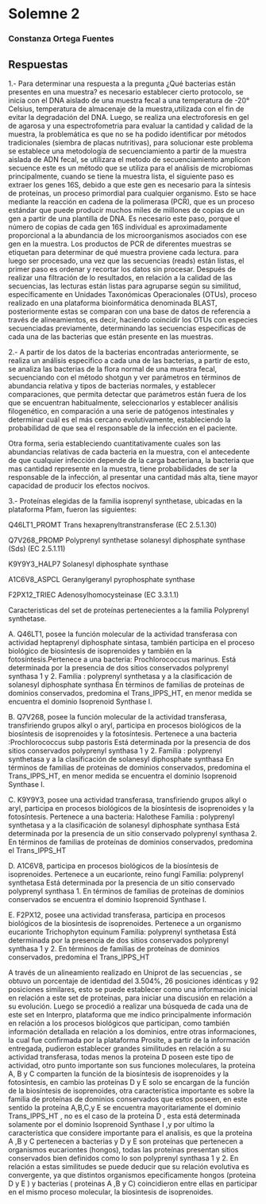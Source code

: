 
# Solemne 2


### Constanza Ortega Fuentes

## Respuestas

 1.-  Para determinar una respuesta a la pregunta ¿Qué bacterias están presentes en una muestra? es necesario establecer cierto protocolo, se inicia con el DNA  aislado de una muestra fecal  a una temperatura de -20° Celsius, temperatura de almacenaje de la muestra,utilizada con el fin de evitar la degradación del DNA.
Luego,  se realiza una electroforesis en gel de agarosa y una espectrofometria para evaluar la cantidad y calidad de la muestra, la problemática es que no se ha podido identificar por métodos tradicionales (siembra de placas nutritivas),  para solucionar este  problema se establece una metodología de secuenciamiento a partir de la muestra aislada de ADN fecal, se utilizara  el  metodo de secuenciamiento amplicon secuence este es un método que se utiliza para el análisis de microbiomas principalmente, cuando se tiene la muestra lista, el siguiente paso es extraer los genes 16S, debido a que este gen es necesario para la síntesis de proteínas, un proceso primordial para cualquier organismo. Esto se hace mediante la reacción en cadena de la polimerasa (PCR), que es un proceso estándar que puede producir muchos miles de millones de copias de un gen a partir de una plantilla de DNA. Es necesario este paso, porque  el número de copias de cada gen 16S individual es aproximadamente proporcional a la abundancia de los microorganismos asociados con ese gen en la muestra. Los productos de PCR de diferentes muestras se etiquetan para determinar de qué muestra proviene cada lectura. para luego ser procesado, una vez que las secuencias (reads) están listas, el primer paso es ordenar y recortar los datos sin procesar. Después de realizar una  filtración  de lo resultados, en relación a la calidad de las secuencias, las lecturas están listas para agruparse según su similitud, específicamente en Unidades Taxonómicas Operacionales (OTUs), proceso realizado en una plataforma bioinformática denominada BLAST,  posteriormente estas  se comparan con una base de datos de referencia a través de alineamientos, es decir, haciendo coincidir los OTUs con especies secuenciadas previamente, determinando las secuencias especificas de cada una de las bacterias que están presente en las muestras. 




2.-  A partir de los datos de la bacterias encontradas anteriormente, se realiza un análisis especifico a cada una de las bacterias, a partir de esto, se analiza las bacterias de la flora normal de una muestra fecal, secuenciando con el método shotgun  y ver parámetros en términos de abundancia relativa y tipos de bacterias normales, y establecer comparaciones, que permita detectar que parámetros están fuera de los que se encuentran habitualmente, seleccionarlos y establecer análisis filogenético, en comparación a una serie de patógenos intestinales y determinar cuál es el más cercano evolutivamente, estableciendo la probabilidad de que sea el responsable de la infección en el paciente.

Otra forma, seria estableciendo cuantitativamente cuales son las abundancias relativas de cada bacteria en la muestra, con el antecedente de que cualquier infección depende de la carga bacteriana, la bacteria que mas cantidad represente en la muestra, tiene probabilidades de ser la responsable de la infección, al presentar una cantidad más alta, tiene mayor capacidad de producir los efectos nocivos.
 


 



 3.- Proteínas elegidas de la familia isoprenyl synthetase, ubicadas en la plataforma Pfam, fueron las siguientes:
 
 
Q46LT1_PROMT     Trans hexaprenyltranstransferase (EC 2.5.1.30)


Q7V268_PROMP  Polyprenyl synthetase solanesyl diphosphate synthase (Sds) (EC 2.5.1.11)


K9Y9Y3_HALP7  Solanesyl diphosphate synthase


A1C6V8_ASPCL  Geranylgeranyl pyrophosphate synthase


F2PX12_TRIEC    Adenosylhomocysteinase (EC 3.3.1.1)


Caracteristicas del set de proteínas pertenecientes a la familia Polyprenyl synthetase.



A.	Q46LT1, posee la función molecular de la actividad transferasa con actividad heptaprenyl diphosphate sintasa, también participa en el proceso biológico de biosíntesis  de isoprenoides y también en la fotosíntesis.Pertenece a una bacteria: Prochlorococcus marinus.
Está determinada por la presencia de dos sitios conservados  polyprenyl synthasa 1 y 2.
Familia : polyprenyl synthetasa y a la clasificación de  solanesyl diphosphate synthasa
En términos de familias de proteínas de dominios conservados, predomina el Trans_IPPS_HT, en menor medida se encuentra el dominio Isoprenoid Synthase I.

 
B.	 Q7V268, posee la función molecular de la actividad transferasa, transfiriendo grupos alkyl o aryl, participa en procesos biológicos de la biosíntesis de isoprenoides y la fotosíntesis. Pertenece a una bacteria :Prochlorococcus subp pastoris
Está determinada por la presencia de dos sitios conservados  polyprenyl synthasa 1 y 2.
Familia : polyprenyl synthetasa y a la clasificación de  solanesyl diphosphate synthasa
En términos de familias de proteínas de dominios conservados, predomina el Trans_IPPS_HT, en menor medida se encuentra el dominio Isoprenoid Synthase I.


C.	K9Y9Y3, posee una actividad transferasa, transfiriendo grupos alkyl o aryl, participa en procesos biológicos de la biosíntesis de isoprenoides y la fotosíntesis. Pertenece a una bacteria: Halothese
Familia : polyprenyl synthetasa y a la clasificación de  solanesyl diphosphate synthasa
Está determinada por la presencia de un sitio conservado polyprenyl synthasa 2.
En términos de familias de proteínas de dominios conservados, predomina el Trans_IPPS_HT


D.	A1C6V8, participa en procesos biológicos de la biosíntesis de isoprenoides. Pertenece a un eucarionte, reino fungí
Familia: polyprenyl  synthetasa
Está determinada por la presencia de un sitio conservado polyprenyl synthasa 1.
En términos de familias de proteínas de dominios conservados se encuentra el dominio Isoprenoid Synthase I.


E.	F2PX12, posee una actividad transferasa, participa en procesos biológicos de la biosíntesis de isoprenoides. Pertenece a un organismo eucarionte Trichophyton equinum
Familia: polyprenyl  synthetasa
Está determinada por la presencia de dos sitios conservados polyprenyl synthasa 1 y 2.
En términos de familias de proteínas de dominios conservados, predomina el Trans_IPPS_HT

 
A través de un alineamiento realizado en Uniprot de las secuencias , se obtuvo un porcentaje de identidad del 3.504%, 26 posiciones idénticas  y 92 posiciones similares, esto se puede establecer como una información inicial en relación  a este set de proteínas, para iniciar una discusión en relación a su evolución. Luego se procedió a realizar una búsqueda de cada una de este set en Interpro, plataforma que me indico principalmente información en relación a los procesos biológicos que participan, como también información detallada en relación a los dominios, entre otras informaciones,  la cual fue confirmada por la plataforma Prosite,  a partir de la información entregada, pudieron establecer grandes similitudes en relación a su actividad transferasa, todas menos la proteina D poseen este tipo de actividad, otro punto importante son sus funciones moleculares, la proteína A, B y C comparten la función de la biosíntesis  de isoprenoides y la fotosíntesis, en cambio las proteínas D y E  solo se encargan de la función de la biosíntesis de isoprenoides, otra característica importante es sobre la familia de proteínas de dominios conservados que estos poseen, en este sentido la proteína A,B,C,y E  se encuentra mayoritariamente el dominio Trans_IPPS_HT , no es el caso  de la proteína D , esta está determinada  solamente por el dominio Isoprenoid Synthase I ,y por ultimo la  característica que considere importante para el analisis, es que la proteína A ,B y C pertenecen a bacterias y D y E son proteínas que pertenecen a organismos eucariontes (hongos), todas las proteínas presentan sitios conservados bien definidos como lo son polyprenyl synthasa 1 y 2. En relación a estas similitudes se puede deducir que su relación evolutiva es convergente, ya que  distintos organismos epecificamente hongos (proteina D y E ) y bacterias ( proteinas A ,B y C) coincidieron entre ellas en participar en el mismo proceso molecular, la biosintesis de isoprenoides.

